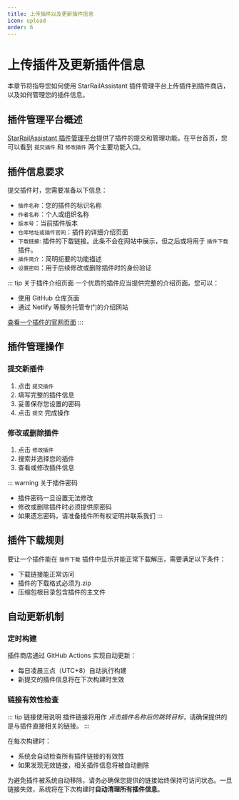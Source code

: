 ```yaml
---
title: 上传插件以及更新插件信息
icon: upload
order: 6
---
```


# 上传插件及更新插件信息

本章节将指导您如何使用 StarRailAssistant 插件管理平台上传插件到插件商店，以及如何管理您的插件信息。

## 插件管理平台概述

[StarRailAssistant 插件管理平台](https://sra-pm-platform.netlify.app/)提供了插件的提交和管理功能。在平台首页，您可以看到 `提交插件` 和 `修改插件` 两个主要功能入口。

## 插件信息要求

提交插件时，您需要准备以下信息：

- `插件名称`：您的插件的标识名称
- `作者名称`：个人或组织名称
- `版本号`：当前插件版本
- `仓库地址或插件官网`：插件的详细介绍页面
- `下载链接`: 插件的下载链接。此条不会在网站中展示，但之后或将用于 `插件下载` 插件。
- `插件简介`：简明扼要的功能描述
- `设置密码`：用于后续修改或删除插件时的身份验证

::: tip 关于插件介绍页面
一个优质的插件应当提供完整的介绍页面。您可以：
- 使用 GitHub 仓库页面
- 通过 Netlify 等服务托管专门的介绍网站

[查看一个插件的官网页面](https://sra-pm-platform.netlify.app/example)
:::

## 插件管理操作

### 提交新插件

1. 点击 `提交插件`
2. 填写完整的插件信息
3. 妥善保存您设置的密码
4. 点击 `提交` 完成操作

### 修改或删除插件

1. 点击 `修改插件`
2. 搜索并选择您的插件
3. 查看或修改插件信息

::: warning 关于插件密码
- 插件密码一旦设置无法修改
- 修改或删除插件时必须提供原密码
- 如果遗忘密码，请准备插件所有权证明并联系我们
:::

## 插件下载规则

要让一个插件能在 `插件下载` 插件中显示并能正常下载解压，需要满足以下条件：

- 下载链接能正常访问
- 插件的下载格式必须为.zip
- 压缩包根目录包含插件的主文件

## 自动更新机制

### 定时构建

插件商店通过 GitHub Actions 实现自动更新：
- 每日凌晨三点（UTC+8）自动执行构建
- 新提交的插件信息将在下次构建时生效

### 链接有效性检查

::: tip 链接使用说明
插件链接将用作 *点击插件名称后的跳转目标*，请确保提供的是与插件直接相关的链接。
:::

在每次构建时：
- 系统会自动检查所有插件链接的有效性
- 如果发现无效链接，相关插件信息将被自动删除

为避免插件被系统自动移除，请务必确保您提供的链接始终保持可访问状态。一旦链接失效，系统将在下次构建时**自动清理所有插件信息**。

